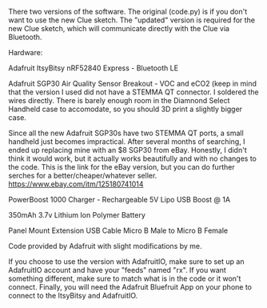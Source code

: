 There two versions of the software. The original (code.py) is if you don't want to use the new Clue sketch. The "updated" version is required for the new Clue sketch, which will communicate directly with the Clue via Bluetooth. 


Hardware:

Adafruit ItsyBitsy nRF52840 Express - Bluetooth LE

Adafruit SGP30 Air Quality Sensor Breakout - VOC and eCO2 (keep in mind that the version I used did not have a STEMMA QT connector. I soldered the wires directly. There is barely enough room in the Diamnond Select Handheld case to accomodate, so you should 3D print a slightly bigger case.

Since all the new Adafruit SGP30s have two STEMMA QT ports, a small handheld just becomes impractical. After several months of searching, I ended up replacing mine with an $8 SGP30 from eBay. Honestly, I didn't think it would work, but it actually works beautifully and with no changes to the code. This is the link for the eBay version, but you can do further serches for a better/cheaper/whatever seller. https://www.ebay.com/itm/125180741014

PowerBoost 1000 Charger - Rechargeable 5V Lipo USB Boost @ 1A

350mAh 3.7v Lithium Ion Polymer Battery

Panel Mount Extension USB Cable Micro B Male to Micro B Female


Code provided by Adafruit with slight modifications by me. 


If you choose to use the version with AdafruitIO, make sure to set up an AdafruitIO account and have your "feeds" named "rx". If you want something different, make sure to match what is in the code or it won't connect. Finally, you will need the Adafruit Bluefruit App on your phone to connect to the ItsyBitsy and AdafruitIO.
